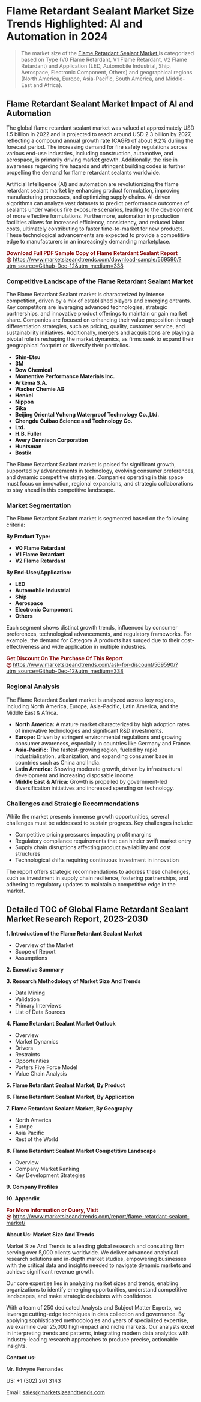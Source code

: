 <H1>Flame Retardant Sealant Market Size Trends Highlighted: AI and Automation in 2024</H1><blockquote><p>The market size of the <a href="https://www.marketsizeandtrends.com/download-sample/569590/?utm_source=Github-Dec-12&amp;utm_medium=338" target="_blank">Flame Retardant Sealant Market </a>is categorized based on Type (V0 Flame Retardant, V1 Flame Retardant, V2 Flame Retardant) and Application (LED, Automobile Industrial, Ship, Aerospace, Electronic Component, Others) and geographical regions (North America, Europe, Asia-Pacific, South America, and Middle-East and Africa).</p></blockquote><p><h2>Flame Retardant Sealant Market Impact of AI and Automation</h2><p>The global flame retardant sealant market was valued at approximately USD 1.5 billion in 2022 and is projected to reach around USD 2.3 billion by 2027, reflecting a compound annual growth rate (CAGR) of about 9.2% during the forecast period. The increasing demand for fire safety regulations across various end-use industries, including construction, automotive, and aerospace, is primarily driving market growth. Additionally, the rise in awareness regarding fire hazards and stringent building codes is further propelling the demand for flame retardant sealants worldwide.</p><p>Artificial Intelligence (AI) and automation are revolutionizing the flame retardant sealant market by enhancing product formulation, improving manufacturing processes, and optimizing supply chains. AI-driven algorithms can analyze vast datasets to predict performance outcomes of sealants under various fire exposure scenarios, leading to the development of more effective formulations. Furthermore, automation in production facilities allows for increased efficiency, consistency, and reduced labor costs, ultimately contributing to faster time-to-market for new products. These technological advancements are expected to provide a competitive edge to manufacturers in an increasingly demanding marketplace.</p></p><p><strong><span style="color: #800000;">Download Full PDF Sample Copy of Flame Retardant Sealant Report @</span>&nbsp;</strong><a href="https://www.marketsizeandtrends.com/download-sample/569590/?utm_source=Github-Dec-12&amp;utm_medium=338">https://www.marketsizeandtrends.com/download-sample/569590/?utm_source=Github-Dec-12&amp;utm_medium=338</a></p><h3>Competitive Landscape of the Flame Retardant Sealant Market</h3><p>The Flame Retardant Sealant market is characterized by intense competition, driven by a mix of established players and emerging entrants. Key competitors are leveraging advanced technologies, strategic partnerships, and innovative product offerings to maintain or gain market share. Companies are focused on enhancing their value proposition through differentiation strategies, such as pricing, quality, customer service, and sustainability initiatives. Additionally, mergers and acquisitions are playing a pivotal role in reshaping the market dynamics, as firms seek to expand their geographical footprint or diversify their portfolios.</p><p><strong><p><ul><li>Shin-Etsu </li><li> 3M </li><li> Dow Chemical </li><li> Momentive Performance Materials Inc. </li><li> Arkema S.A. </li><li> Wacker Chemie AG </li><li> Henkel </li><li> Nippon </li><li> Sika </li><li> Beijing Oriental Yuhong Waterproof Technology Co.,Ltd. </li><li> Chengdu Guibao Science and Technology Co. </li><li> Ltd. </li><li> H.B. Fuller </li><li> Avery Dennison Corporation </li><li> Huntsman </li><li> Bostik</p></li></ul></p></strong></p><p>The Flame Retardant Sealant market is poised for significant growth, supported by advancements in technology, evolving consumer preferences, and dynamic competitive strategies. Companies operating in this space must focus on innovation, regional expansions, and strategic collaborations to stay ahead in this competitive landscape.</p><h3>Market Segmentation</h3><p>The Flame Retardant Sealant market is segmented based on the following criteria:</p><p><strong>By Product Type:</strong></p><p><strong><p><ul><li>V0 Flame Retardant </li><li> V1 Flame Retardant </li><li> V2 Flame Retardant</p></li></ul></p></strong></p><p><strong>By End-User/Application:</strong></p><p><strong><p><ul><li>LED </li><li> Automobile Industrial </li><li> Ship </li><li> Aerospace </li><li> Electronic Component </li><li> Others</p></li></ul></p></strong></p><p>Each segment shows distinct growth trends, influenced by consumer preferences, technological advancements, and regulatory frameworks. For example, the demand for Category A products has surged due to their cost-effectiveness and wide application in multiple industries.</p><p><strong><span style="color: #800000;">Get Discount On The Purchase Of This Report @&nbsp;</span></strong><a href="https://www.marketsizeandtrends.com/ask-for-discount/569590/?utm_source=Github-Dec-12&amp;utm_medium=338">https://www.marketsizeandtrends.com/ask-for-discount/569590/?utm_source=Github-Dec-12&amp;utm_medium=338</a></p><h3>Regional Analysis</h3><p>The Flame Retardant Sealant market is analyzed across key regions, including North America, Europe, Asia-Pacific, Latin America, and the Middle East &amp; Africa.</p><ul><li><strong>North America:</strong> A mature market characterized by high adoption rates of innovative technologies and significant R&amp;D investments.</li><li><strong>Europe:</strong> Driven by stringent environmental regulations and growing consumer awareness, especially in countries like Germany and France.</li><li><strong>Asia-Pacific:</strong> The fastest-growing region, fueled by rapid industrialization, urbanization, and expanding consumer base in countries such as China and India.</li><li><strong>Latin America:</strong> Showing moderate growth, driven by infrastructural development and increasing disposable income.</li><li><strong>Middle East &amp; Africa:</strong> Growth is propelled by government-led diversification initiatives and increased spending on technology.</li></ul><h3>Challenges and Strategic Recommendations</h3><p>While the market presents immense growth opportunities, several challenges must be addressed to sustain progress. Key challenges include:</p><ul><li>Competitive pricing pressures impacting profit margins</li><li>Regulatory compliance requirements that can hinder swift market entry</li><li>Supply chain disruptions affecting product availability and cost structures</li><li>Technological shifts requiring continuous investment in innovation</li></ul><p>The report offers strategic recommendations to address these challenges, such as investment in supply chain resilience, fostering partnerships, and adhering to regulatory updates to maintain a competitive edge in the market.</p><h2>Detailed TOC of Global Flame Retardant Sealant Market Research Report, 2023-2030</h2><p><strong>1. Introduction of the Flame Retardant Sealant Market</strong></p><ul><li>Overview of the Market</li><li>Scope of Report</li><li>Assumptions&nbsp;</li></ul><p><strong>2. Executive Summary</strong></p><p><strong>3. Research Methodology of <strong>Market Size And Trends</strong></strong></p><ul><li>Data Mining</li><li>Validation</li><li>Primary Interviews</li><li>List of Data Sources&nbsp;</li></ul><p><strong>4. Flame Retardant Sealant Market Outlook</strong></p><ul><li>Overview</li><li>Market Dynamics</li><li>Drivers</li><li>Restraints</li><li>Opportunities</li><li>Porters Five Force Model</li><li>Value Chain Analysis&nbsp;</li></ul><p><strong>5. Flame Retardant Sealant Market, By Product</strong></p><p><strong>6. Flame Retardant Sealant Market, By Application</strong></p><p><strong>7. Flame Retardant Sealant Market, By Geography</strong></p><ul><li>North America</li><li>Europe</li><li>Asia Pacific</li><li>Rest of the World&nbsp;</li></ul><p><strong>8. Flame Retardant Sealant Market Competitive Landscape</strong></p><ul><li>Overview</li><li>Company Market Ranking</li><li>Key Development Strategies&nbsp;</li></ul><p><strong>9. Company Profiles</strong></p><p><strong>10. Appendix</strong></p><p><strong><span style="color: #800000;">For More Information or Query, Visit @&nbsp;</span></strong><a href="https://www.marketsizeandtrends.com/report/flame-retardant-sealant-market/">https://www.marketsizeandtrends.com/report/flame-retardant-sealant-market/</a></p><p></p><p><strong>About Us:&nbsp;Market Size And Trends</strong></p><p>Market Size And Trends&nbsp;is a leading global research and consulting firm serving over 5,000 clients worldwide. We deliver advanced analytical research solutions and in-depth market studies, empowering businesses with the critical data and insights needed to navigate dynamic markets and achieve significant revenue growth.</p><p>Our core expertise lies in analyzing market sizes and trends, enabling organizations to identify emerging opportunities, understand competitive landscapes, and make strategic decisions with confidence.</p><p>With a team of 250 dedicated Analysts and Subject Matter Experts, we leverage cutting-edge techniques in data collection and governance. By applying sophisticated methodologies and years of specialized expertise, we examine over 25,000 high-impact and niche markets. Our analysts excel in interpreting trends and patterns, integrating modern data analytics with industry-leading research approaches to produce precise, actionable insights.</p><p><strong>Contact us:</strong></p><p>Mr. Edwyne Fernandes</p><p>US: +1 (302) 261 3143</p><p>Email: <a href="mailto:sales@marketsizeandtrends.com">sales@marketsizeandtrends.com</a>&nbsp;</p>
